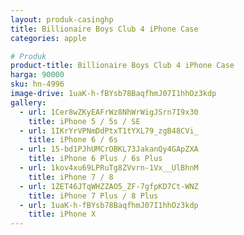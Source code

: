 ```yaml
---
layout: produk-casinghp
title: Billionaire Boys Club 4 iPhone Case
categories: apple

# Produk
product-title: Billionaire Boys Club 4 iPhone Case
harga: 90000
sku: hn-4996
image-drive: 1uaK-h-fBYsb78BaqfhmJ07I1hhOz3kdp
gallery:
  - url: 1Cer8wZKyEAFrWz8NhWrWigJSrn7I9x30
    title: iPhone 5 / 5s / SE
  - url: 1IKrYrVPNmDdPtxT1tYXL79_zgB48CVi_
    title: iPhone 6 / 6s
  - url: 15-bd1PJhUMCrOBKL73JakanQy4GApZXA
    title: iPhone 6 Plus / 6s Plus
  - url: 1kov4xu69LPRuTg8ZVvrn-1Vx__UlBhnM
    title: iPhone 7 / 8
  - url: 1ZET46JTqWHZZAO5_ZF-7gfpKD7Ct-WNZ
    title: iPhone 7 Plus / 8 Plus
  - url: 1uaK-h-fBYsb78BaqfhmJ07I1hhOz3kdp
    title: iPhone X
---
```

